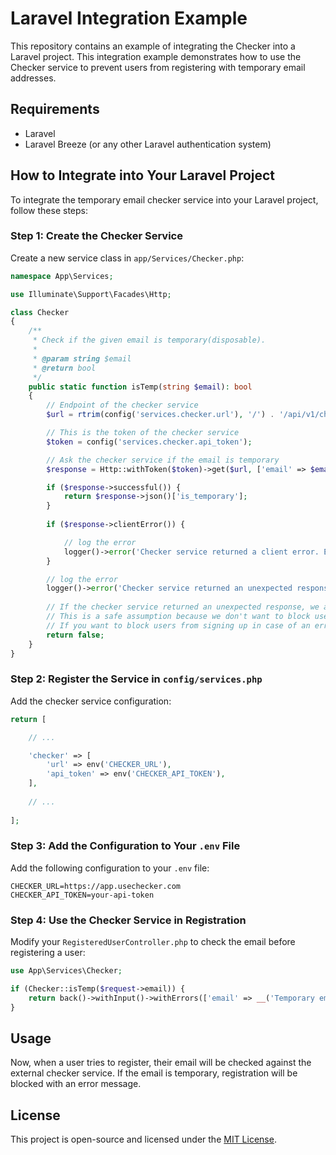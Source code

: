 # Laravel Integration Example

This repository contains an example of integrating the Checker into a Laravel project. This integration example demonstrates how to use the Checker service to prevent users from registering with temporary email addresses.

## Requirements
- Laravel
- Laravel Breeze (or any other Laravel authentication system)

## How to Integrate into Your Laravel Project

To integrate the temporary email checker service into your Laravel project, follow these steps:

### Step 1: Create the Checker Service
Create a new service class in `app/Services/Checker.php`:

```php
namespace App\Services;

use Illuminate\Support\Facades\Http;

class Checker
{
    /**
     * Check if the given email is temporary(disposable).
     * 
     * @param string $email
     * @return bool
     */
    public static function isTemp(string $email): bool
    {
        // Endpoint of the checker service
        $url = rtrim(config('services.checker.url'), '/') . '/api/v1/check';

        // This is the token of the checker service
        $token = config('services.checker.api_token');

        // Ask the checker service if the email is temporary
        $response = Http::withToken($token)->get($url, ['email' => $email]);

        if ($response->successful()) {
            return $response->json()['is_temporary'];
        }
        
        if ($response->clientError()) {

            // log the error
            logger()->error('Checker service returned a client error. Error: ' . $response->body());
        }

        // log the error
        logger()->error('Checker service returned an unexpected response. Response: ' . $response->body());
        
        // If the checker service returned an unexpected response, we assume the email is not temporary
        // This is a safe assumption because we don't want to block users from signing up
        // If you want to block users from signing up in case of an error, you can return true here
        return false;
    }
}
```

### Step 2: Register the Service in `config/services.php`
Add the checker service configuration:

```php
return [

    // ...

    'checker' => [
        'url' => env('CHECKER_URL'),
        'api_token' => env('CHECKER_API_TOKEN'),
    ],
    
    // ...
    
];
```

### Step 3: Add the Configuration to Your `.env` File
Add the following configuration to your `.env` file:

```env
CHECKER_URL=https://app.usechecker.com
CHECKER_API_TOKEN=your-api-token
```

### Step 4: Use the Checker Service in Registration
Modify your `RegisteredUserController.php` to check the email before registering a user:

```php
use App\Services\Checker;

if (Checker::isTemp($request->email)) {
    return back()->withInput()->withErrors(['email' => __('Temporary email addresses are not allowed.')]);
}
```

## Usage
Now, when a user tries to register, their email will be checked against the external checker service. If the email is temporary, registration will be blocked with an error message.

## License
This project is open-source and licensed under the [MIT License](LICENSE).

